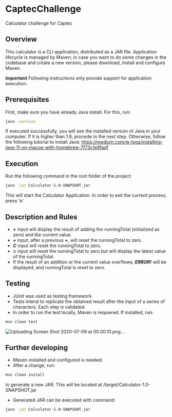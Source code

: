 # CaptecChallenge
Calculator challenge for Captec

## Overview
This calculator is a CLI application, distributed as a JAR file. Application lifecycle is managed by Maven; in case you want to do some changes in the codebase and create a new version, please download, install and configure Maven. 

***Important***
Following instructions only provide support for application execution.

## Prerequisites
First, make sure you have already Java install. For this, run: 

``` bash
java -version
```

If executed successfully, you will see the installed version of Java in your computer. If it is higher than 1.8, procede to the next step. 
Otherwise, follow the following tutorial to install Java:
https://medium.com/w-logs/installing-java-11-on-macos-with-homebrew-7f73c1e9fadf

## Execution
Run the following command in the root folder of the project:
``` bash
java -jar Calculator-1.0-SNAPSHOT.jar 
```

This will start the Calculator Application. In order to exit the current process, press 'e'. 

## Description and Rules
- ***+*** input will display the result of adding the runningTotal (initialized as zero) and the current value.
- ***+*** input, after a previous ***+***, will reset the runningTotal to zero.
- ***C*** input will reset the runningTotal to zero.
- ***=*** input will reset the runningTotal to zero but will display the latest value of the runningTotal.
- If the result of an addition or the current value overflows, ***ERROR!*** will be displayed, and runningTotal is reset to zero.

## Testing
- JUnit was used as testing framework.
- Tests intend to replicate the obtained result after the input of a series of characters. Each step is validated.
- In order to run the test locally, Maven is requiered. If installed, run:
``` bash
mvn clean test
```
![Uploading Screen Shot 2020-07-09 at 00.00.10.png…]()


## Further developing
- Maven installed and configured is needed.
- After a change, run:
``` bash
mvn clean install
```
to generate a new JAR. This will be located at /target/Calculator-1.0-SNAPSHOT.jar
- Generated JAR can be executed with command:
``` bash
java -jar Calculator-1.0-SNAPSHOT.jar
```



